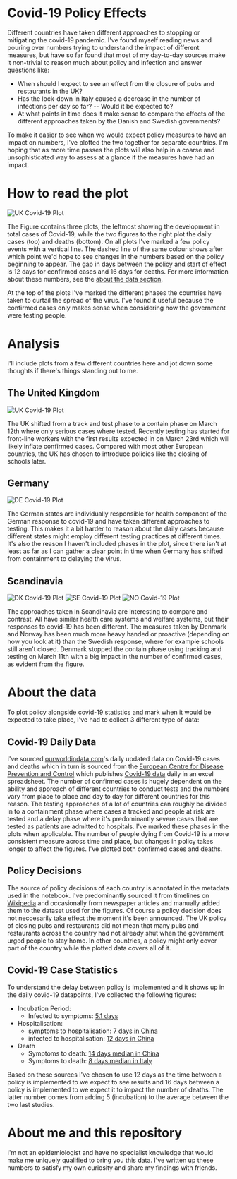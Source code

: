 # Covid-19 Policy Effects

Different countries have taken different approaches to stopping or mitigating the covid-19 pandemic. I've found myself reading news and pouring over numbers trying to understand the impact of different measures, but have so far found that most of my day-to-day sources make it non-trivial to reason much about policy and infection and answer questions like:

 - When should I expect to see an effect from the closure of pubs and restaurants in the UK?
 - Has the lock-down in Italy caused a decrease in the number of infections per day so far? -- Would it be expected to?
 - At what points in time does it make sense to compare the effects of the different approaches taken by the Danish and Swedish governments?

To make it easier to see when we would expect policy measures to have an impact on numbers, I've plotted the two together for separate countries. I'm hoping that as more time passes the plots will also help in a coarse and unsophisticated way to assess at a glance if the measures have had an impact.

# How to read the plot

![UK Covid-19 Plot](/plots/uk.png)

The Figure contains three plots, the leftmost showing the development in total cases of Covid-19, while the two figures to the right plot the daily cases (top) and deaths (bottom). On all plots I've marked a few policy events with a vertical line. The dashed line of the same colour shows after which point we'd hope to see changes in the numbers based on the policy beginning to appear. The gap in days between the policy and start of effect is 12 days for confirmed cases and 16 days for deaths. For more information about these numbers, see the [about the data section](#about-the-data).

At the top of the plots I've marked the different phases the countries have taken to curtail the spread of the virus. I've found it useful because the confirmed cases only makes sense when considering how the government were testing people. 

# Analysis
I'll include plots from a few different countries here and jot down some thoughts if there's things standing out to me.

## The United Kingdom

![UK Covid-19 Plot](/plots/uk.png)

The UK shifted from a track and test phase to a contain phase on March 12th where only serious cases where tested. Recently testing has started for front-line workers with the first results expected in on March 23rd which will likely inflate confirmed cases. Compared with most other European countries, the UK has chosen to introduce policies like the closing of schools later.

## Germany

![DE Covid-19 Plot](/plots/de.png)

The German states are individually responsible for health component of the German response to covid-19 and have taken different approaches to testing. This makes it a bit harder to reason about the daily cases because different states might employ different testing practices at different times. It's also the reason I haven't included phases in the plot, since there isn't at least as far as I can gather a clear point in time when Germany has shifted from containment to delaying the virus.

## Scandinavia

![DK Covid-19 Plot](/plots/dk.png)
![SE Covid-19 Plot](/plots/se.png)
![NO Covid-19 Plot](/plots/no.png)

The approaches taken in Scandinavia are interesting to compare and contrast. All have similar health care systems and welfare systems, but their responses to covid-19 has been different. The measures taken by Denmark and Norway has been much more heavy handed or proactive (depending on how you look at it) than the Swedish response, where for example schools still aren't closed. Denmark stopped the contain phase using tracking and testing on March 11th with a big impact in the number of confirmed cases, as evident from the figure.

# About the data

To plot policy alongside covid-19 statistics and mark when it would be expected to take place, I've had to collect 3 different type of data:

## Covid-19 Daily Data
I've sourced [ourworldindata.com](https://ourworldindata.org/coronavirus-source-data)'s daily updated data on Covid-19 cases and deaths which in turn is sourced from the [European Centre for Disease Prevention and Control](https://www.ecdc.europa.eu) which publishes [Covid-19 data](https://www.ecdc.europa.eu/en/publications-data/download-todays-data-geographic-distribution-covid-19-cases-worldwide) daily in an excel spreadsheet. The number of confirmed cases is hugely dependent on the ability and approach of different countries to conduct tests and the numbers vary from place to place and day to day for different countries for this reason. The testing approaches of a lot of countries can roughly be divided in to a containment phase where cases a tracked and people at risk are tested and a delay phase where it's predominantly severe cases that are tested as patients are admitted to hospitals. I've marked these phases in the plots when applicable. The number of people dying from Covid-19 is a more consistent measure across time and place, but changes in policy takes longer to affect the figures. I've plotted both confirmed cases and deaths.

## Policy Decisions
The source of policy decisions of each country is annotated in the metadata used in the notebook. I've predominantly sourced it from timelines on [Wikipedia](https://en.wikipedia.org/wiki/2020_coronavirus_pandemic_in_Europe) and occasionally from newspaper articles and manually added them to the dataset used for the figures. Of course a policy decision does not neccesarily take effect the moment it's been announced. The UK policy of closing pubs and restaurants did not mean that many pubs and restaurants across the country had not already shut when the government urged people to stay home. In other countries, a policy might only cover part of the country while the plotted data covers all of it.

## Covid-19 Case Statistics
To understand the delay between policy is implemented and it shows up in the daily covid-19 datapoints, I've collected the following figures:
 * Incubation Period:
   * Infected to symptoms: [5.1 days](https://annals.org/aim/fullarticle/2762808/incubation-period-coronavirus-disease-2019-covid-19-from-publicly-reported)
 * Hospitalisation: 
   * symptoms to hospitalisation: [7 days in China](https://els-jbs-prod-cdn.literatumonline.com/pb/assets/raw/Lancet/infographics/coronavirus/Coronavirus_MedianTimeline_Infographic-1584612208650.jpg)
   * infected to hospitalisation: [12 days in China](https://jamanetwork.com/journals/jama/fullarticle/2762130)
 * Death
   * Symptoms to death: [14 days median in China](https://pubmed.ncbi.nlm.nih.gov/31994742/)
   * Symptoms to death: [8 days median in Italy](https://www.epicentro.iss.it/coronavirus/bollettino/Report-COVID-2019_17_marzo-v2.pdf)
   
Based on these sources I've chosen to use 12 days as the time between a policy is implemented to we expect to see results and 16 days between a policy is implemented to we expect it to impact the number of deaths. The latter number comes from adding 5 (incubation) to the average between the two last studies.

# About me and this repository

I'm not an epidemiologist and have no specialist knowledge that would make me uniquely qualified to bring you this data. I've written up these numbers to satisfy my own curiosity and share my findings with friends. 
